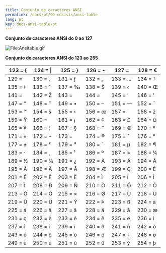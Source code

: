 ```yaml
---
title: Conjunto de caracteres ANSI
permalink: /docs/pt/99-cdsisis/ansi-table
lang: pt
key: docs-ansi-table-pt
---
```


**Conjunto de caracteres ANSI do 0 ao 127**

![File:Ansitable.gif](/wiki/docs/{{page.lang}}/images/Ansitable.gif)




**Conjunto de caracteres ANSI do 123 ao 255**

| 123 = { | 124 = \| | 125 = }  | 126 = ~ | 127 =   | 128 = € |
| ------- | -------- | -------- | ------- | ------- | ------- |
| 129 =   | 130 = ‚  | 131 = ƒ  | 132 = „ | 133 = … | 134 = † |
| 135 = ‡ | 136 = ˆ  | 137 = ‰  | 138 = Š | 139 = ‹ | 140 = Œ |
| 141 =   | 142 = Ž  | 143 =    | 144 =   | 145 = ‘ | 146 = ’ |
| 147 = “ | 148 = ”  | 149 = •  | 150 = – | 151 = — | 152 = ˜ |
| 153 = ™ | 154 = š  | 155 = ›  | 156 = œ | 157 =   | 158 = ž |
| 159 = Ÿ | 160 =    | 161 = ¡  | 162 = ¢ | 163 = £ | 164 = ¤ |
| 165 = ¥ | 166 = ¦  | 167 = §  | 168 = ¨ | 169 = © | 170 = ª |
| 171 = « | 172 = ¬  | 173 = ­­ | 174 = ® | 175 = ¯ | 176 = ° |
| 177 = ± | 178 = ²  | 179 = ³  | 180 = ´ | 181 = µ | 182 = ¶ |
| 183 = · | 184 = ¸  | 185 = ¹  | 186 = º | 187 = » | 188 = ¼ |
| 189 = ½ | 190 = ¾  | 191 = ¿  | 192 = À | 193 = Á | 194 = Â |
| 195 = Ã | 196 = Ä  | 197 = Å  | 198 = Æ | 199 = Ç | 200 = È |
| 201 = É | 202 = Ê  | 203 = Ë  | 204 = Ì | 205 = Í | 206 = Î |
| 207 = Ï | 208 = Ð  | 209 = Ñ  | 210 = Ò | 211 = Ó | 212 = Ô |
| 213 = Õ | 214 = Ö  | 215 = ×  | 216 = Ø | 217 = Ù | 218 = Ú |
| 219 = Û | 220 = Ü  | 221 = Ý  | 222 = Þ | 223 = ß | 224 = à |
| 225 = á | 226 = â  | 227 = ã  | 228 = ä | 229 = å | 230 = æ |
| 231 = ç | 232 = è  | 233 = é  | 234 = ê | 235 = ë | 236 = ì |
| 237 = í | 238 = î  | 239 = ï  | 240 = ð | 241 = ñ | 242 = ò |
| 243 = ó | 244 = ô  | 245 = õ  | 246 = ö | 247 = ÷ | 248 = ø |
| 249 = ù | 250 = ú  | 251 = û  | 252 = ü | 253 = ý | 254 = þ |
